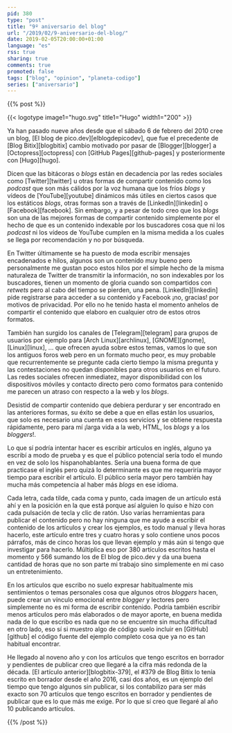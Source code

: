 ```yaml
---
pid: 380
type: "post"
title: "9º aniversario del blog"
url: "/2019/02/9-aniversario-del-blog/"
date: 2019-02-05T20:00:00+01:00
language: "es"
rss: true
sharing: true
comments: true
promoted: false
tags: ["blog", "opinion", "planeta-codigo"]
series: ["aniversario"]
---
```


{{% post %}}

{{< logotype image1="hugo.svg" title1="Hugo" width1="200" >}}

Ya han pasado nueve años desde que el sábado 6 de febrero del 2010 cree un blog, [El blog de pico.dev][elblogdepicodev], que fue el precedente de [Blog Bitix][blogbitix] cambio motivado por pasar de [Blogger][blogger] a [Octopress][octopress] con [GitHub Pages][github-pages] y posteriormente con [Hugo][hugo].

Dicen que las bitácoras o _blogs_ están en decadencia por las redes sociales como [Twitter][twitter] u otras formas de compartir contenido como los _podcast_ que son más cálidos por la voz humana que los fríos _blogs_ y vídeos de [YouTube][youtube] dinámicos más útiles en ciertos casos que los estáticos _blogs_, otras formas son a través de [LinkedIn][linkedin] o [Facebook][facebook]. Sin embargo, y a pesar de todo creo que los _blogs_ son una de las mejores formas de compartir contenido simplemente por el hecho de que es un contenido indexable por los buscadores cosa que ni los _podcast_ ni los vídeos de YouTube cumplen en la misma medida a los cuales se llega por recomendación y no por búsqueda.

En Twitter últimamente se ha puesto de moda escribir mensajes encadenados e hilos, algunos son un contenido muy bueno pero personalmente me gustan poco estos hilos por el simple hecho de la misma naturaleza de Twitter de transmitir la información, no son indexables por los buscadores, tienen un momento de gloria cuando son compartidos con _retwets_ pero al cabo del tiempo se pierden, una pena. [LinkedIn][linkedin] pide registrarse para acceder a su contenido y Facebook ¡no, gracias! por motivos de privacidad. Por ello no he tenido hasta el momento anhelos de compartir el contenido que elaboro en cualquier otro de estos otros formatos.

También han surgido los canales de [Telegram][telegram] para grupos de usuarios por ejemplo para [Arch Linux][archlinux], [GNOME][gnome], [Linux][linux], ... que ofrecen ayuda sobre estos temas, vamos lo que son los antiguos foros web pero en un formato mucho peor, es muy probable que recurrentemente se pregunte cada cierto tiempo la misma pregunta y las contestaciones no quedan disponibles para otros usuarios en el futuro. Las redes sociales ofrecen inmediatez, mayor disponibilidad con los dispositivos móviles y contacto directo pero como formatos para contenido me parecen un atraso con respecto a la web y los _blogs_.

Desistid de compartir contenido que debiera perdurar y ser encontrado en las anteriores formas, su éxito se debe a que en ellas están los usuarios, que solo es necesario una cuenta en esos servicios y se obtiene respuesta rápidamente, pero para mí ¡larga vida a la web, HTML, los _blogs_ y a los _bloggers_!.

Lo que sí podría intentar hacer es escribir artículos en inglés, alguno ya escribí a modo de prueba y es que el público potencial sería todo el mundo en vez de solo los hispanohablantes. Sería una buena forma de que practicase el inglés pero quizá lo determinante es que me requeriría mayor tiempo para escribir el artículo. El público sería mayor pero también hay mucha más competencia al haber más _blogs_ en ese idioma.

Cada letra, cada tilde, cada coma y punto, cada imagen de un artículo está ahí y en la posición en la que está porque así alguien lo quiso e hizo con cada pulsación de tecla y clic de ratón. Uso varias herramientas para publicar el contenido pero no hay ninguna que me ayude a escribir el contenido de los artículos y crear los ejemplos, es todo manual y lleva horas hacerlo, este artículo entre tres y cuatro horas y solo contiene unos pocos párrafos, más de cinco horas los que llevan ejemplo y más aún si tengo que investigar para hacerlo. Múltiplica eso por 380 artículos escritos hasta el momento y 566 sumando los de El blog de pico.dev y da una buena cantidad de horas que no son parte mi trabajo sino simplemente en mi caso un entretenimiento.

En los artículos que escribo no suelo expresar habitualmente mis sentimientos o temas personales cosa que algunos otros _bloggers_ hacen, puede crear un vínculo emocional entre _blogger_ y lectores pero simplemente no es mi forma de escribir contenido. Podría también escribir menos artículos pero más elaborados o de mayor aporte, en buena medida nada de lo que escribo es nada que no se encuentre sin mucha dificultad en otro lado, eso sí si muestro algo de código suelo incluir en [GitHub][github] el código fuente del ejemplo completo cosa que ya no es tan habitual encontrar.

He llegado al noveno año y con los artículos que tengo escritos en borrador y pendientes de publicar creo que llegaré a la cifra más redonda de la década. [El artículo anterior][blogbitix-379], el #379 de Blog Bitix lo tenía escrito en borrador desde el año 2016, casi dos años, es un ejemplo del tiempo que tengo algunos sin publicar, si los contabilizo para ser más exacto son 70 artículos que tengo escritos en borrador y pendientes de publicar que es lo que más me exige. Por lo que sí creo que llegaré al año 10 publicando artículos.

{{% /post %}}
